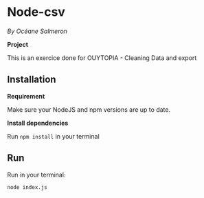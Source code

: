 # Node-csv
*By Océane Salmeron*

**Project**

This is an exercice done for OUYTOPIA - Cleaning Data and export

## Installation
**Requirement**

Make sure your NodeJS and npm versions are up to date.

**Install dependencies**

Run `npm install` in your terminal


## Run

Run in your terminal:
```
node index.js
```
